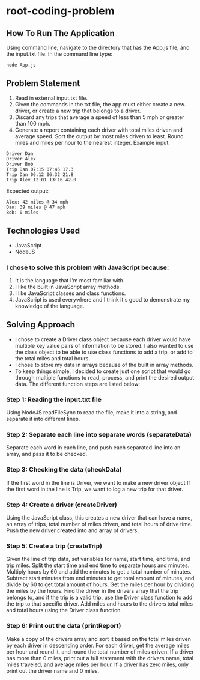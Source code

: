 # root-coding-problem

## How To Run The Application

Using command line, navigate to the directory that has the App.js file, and the input.txt file. In the command line type:
```
node App.js
```

## Problem Statement

1. Read in external input.txt file.
2. Given the commands in the txt file, the app must either create a new. driver, or create a new trip that belongs to a driver.
3. Discard any trips that average a speed of less than 5 mph or greater than 100 mph.
4. Generate a report containing each driver with total miles driven and average speed. Sort the output by most miles driven to least. Round miles and miles per hour to the nearest integer.
Example input:

```
Driver Dan
Driver Alex
Driver Bob
Trip Dan 07:15 07:45 17.3
Trip Dan 06:12 06:32 21.8
Trip Alex 12:01 13:16 42.0
```

Expected output:

```
Alex: 42 miles @ 34 mph
Dan: 39 miles @ 47 mph
Bob: 0 miles
```

## Technologies Used

* JavaScript
* NodeJS
### I chose to solve this problem with JavaScript because:
1. It is the language that I'm most familiar with.
2. I like the built in JavaScript array methods.
3. I like JavaScript classes and class functions.
4. JavaScript is used everywhere and I think it's good to demonstrate my knowledge of the language.

## Solving Approach

* I chose to create a Driver class object because each driver would have multiple key value pairs of information to be stored. I also wanted to use the class object to be able to use class functions to add a trip, or add to the total miles and total hours.
* I chose to store my data in arrays because of the built in array methods.
* To keep things simple, I decided to create just one script that would go through multiple functions to read, process, and print the desired output data. The different function steps are listed below:

### Step 1: Reading the input.txt file
Using NodeJS readFileSync to read the file, make it into a string, and separate it into different lines.
### Step 2: Separate each line into separate words (separateData)
Separate each word in each line, and push each separated line into an array, and pass it to be checked.
### Step 3: Checking the data (checkData)
If the first word in the line is Driver, we want to make a new driver object
If the first word in the line is Trip, we want to log a new trip for that driver.
### Step 4: Create a driver (createDriver)
Using the JavaScript class, this creates a new driver that can have a name, an array of trips, total number of miles driven, and total hours of drive time.
Push the new driver created into and array of drivers.
### Step 5: Create a trip (createTrip)
Given the line of trip data, set variables for name, start time, end time, and trip miles.
Split the start time and end time to separate hours and minutes. Multiply hours by 60 and add the minutes to get a total number of minutes. Subtract start minutes from end minutes to get total amount of minutes, and divide by 60 to get total amount of hours.
Get the miles per hour by dividing the miles by the hours.
Find the driver in the drivers array that the trip belongs to, and if the trip is a valid trip, use the Driver class function to add the trip to that specific driver.
Add miles and hours to the drivers total miles and total hours using the Driver class function.
### Step 6: Print out the data (printReport)
Make a copy of the drivers array and sort it based on the total miles driven by each driver in descending order.
For each driver, get the average miles per hour and round it, and round the total number of miles driven.
If a driver has more than 0 miles, print out a full statement with the drivers name, total miles traveled, and average miles per hour.
If a driver has zero miles, only print out the driver name and 0 miles.
